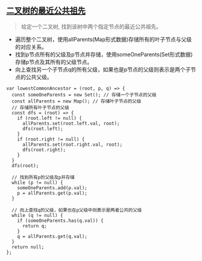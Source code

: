 ## [二叉树的最近公共祖先](https://leetcode.cn/problems/lowest-common-ancestor-of-a-binary-tree)
> 给定一个二叉树, 找到该树中两个指定节点的最近公共祖先。

- 遍历整个二叉树，使用allParents(Map形式数据)存储所有的叶子节点与父级的对应关系。
- 找到p节点所有的父级及p节点并存储，使用someOneParents(Set形式数据)存储p节点及其所有的父级节点。
- 向上查找另一个子节点q的所有父级，如果也是p节点的父级则表示是两个子节点的公共父级。
```
var lowestCommonAncestor = (root, p, q) => {
  const someOneParents = new Set(); // 存储一个子节点的父级
  const allParents = new Map(); // 存储叶子节点的父级
  // 存储所有叶子节点的父级
  const dfs = (root) => {
    if (root.left != null) {
      allParents.set(root.left.val, root);
      dfs(root.left);
    }
    if (root.right != null) {
      allParents.set(root.right.val, root);
      dfs(root.right);
    }
  }
  dfs(root);

  // 找到所有p的父级及p并存储
  while (p != null) {
    someOneParents.add(p.val);
    p = allParents.get(p.val);
  }
  
  // 向上查找q的父级，如果也在p父级中则表示是两者公共的父级
  while (q != null) {
    if (someOneParents.has(q.val)) {
      return q;
    }
    q = allParents.get(q.val);
  }
  return null;
};
```